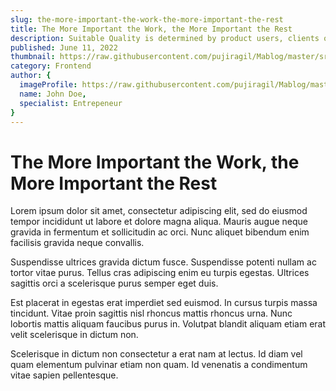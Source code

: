 ```yaml
---
slug: the-more-important-the-work-the-more-important-the-rest
title: The More Important the Work, the More Important the Rest
description: Suitable Quality is determined by product users, clients or customers, not by society in general. For example, a low priced product may be viewed as having high.
published: June 11, 2022
thumbnail: https://raw.githubusercontent.com/pujiragil/Mablog/master/src/images/thumbnail-3.png
category: Frontend
author: {
  imageProfile: https://raw.githubusercontent.com/pujiragil/Mablog/master/src/images/profile-3.png,
  name: John Doe,
  specialist: Entrepeneur
}
---
```


# The More Important the Work, the More Important the Rest

Lorem ipsum dolor sit amet, consectetur adipiscing elit, sed do eiusmod tempor incididunt ut labore et dolore magna aliqua. Mauris augue neque gravida in fermentum et sollicitudin ac orci. Nunc aliquet bibendum enim facilisis gravida neque convallis. 

Suspendisse ultrices gravida dictum fusce. Suspendisse potenti nullam ac tortor vitae purus. Tellus cras adipiscing enim eu turpis egestas. Ultrices sagittis orci a scelerisque purus semper eget duis.

Est placerat in egestas erat imperdiet sed euismod. In cursus turpis massa tincidunt. Vitae proin sagittis nisl rhoncus mattis rhoncus urna. Nunc lobortis mattis aliquam faucibus purus in. Volutpat blandit aliquam etiam erat velit scelerisque in dictum non.

Scelerisque in dictum non consectetur a erat nam at lectus. Id diam vel quam elementum pulvinar etiam non quam. Id venenatis a condimentum vitae sapien pellentesque.